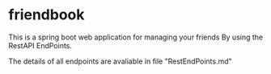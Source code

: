 # friendbook
This is a spring boot web application for managing your friends By using the RestAPI EndPoints.

The details of all endpoints are avaliable in file  "RestEndPoints.md"
